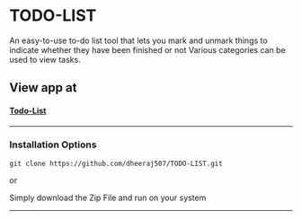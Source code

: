 # TODO-LIST

An easy-to-use to-do list tool that lets you mark and unmark things to indicate whether they have been finished or not Various categories can be used to view tasks.

## View app at
#### [Todo-List](https://github.com/dheeraj507/TODO-LIST.git)

<hr />

### Installation Options

```
git clone https://github.com/dheeraj507/TODO-LIST.git
```
or

Simply download the Zip File and run on your system
<hr />
